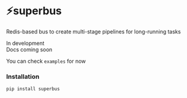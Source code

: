 # ⚡️superbus
Redis-based bus to create multi-stage pipelines for long-running tasks

In development </br>
Docs coming soon </br>

You can check `examples` for now


### Installation
```
pip install superbus
```